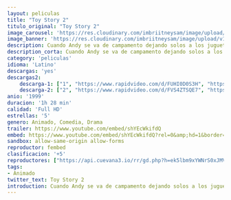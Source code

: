 ```yaml
---
layout: peliculas
title: "Toy Story 2"
titulo_original: "Toy Story 2"
image_carousel: 'https://res.cloudinary.com/imbriitneysam/image/upload/v1558931294/toy2-poster-min.jpg'
image_banner: 'https://res.cloudinary.com/imbriitneysam/image/upload/v1558931294/toy2-poster-min.jpg'
description: Cuando Andy se va de campamento dejando solos a los juguetes, Al McWhiggin, un compulsivo coleccionista de juguetes valiosos, secuestra a Woody. Buzz Lightyear y los demás juguetes tendrán que actuar con rapidez si quieren rescatarlo. Durante la operación de rescate no sólo tendrán que afrontar múltiples peligros, sino que también vivirán divertidas situaciones. 
description_corta: Cuando Andy se va de campamento dejando solos a los juguetes, Al McWhiggin, un compulsivo coleccionista de juguetes valiosos, secuestra a Woody. Buzz Lightyear y los demás juguetes tendrán que actuar con rapidez si quieren rescatarlo. Durante la operación de...
category: 'peliculas'
idioma: 'Latino'
descargas: 'yes'
descargas2:
    descarga-1: ["1", "https://www.rapidvideo.com/d/FUHI0D0S3H", "https://www.google.com/s2/favicons?domain=www.rapidvideo.com","RapidVideo","https://res.cloudinary.com/imbriitneysam/image/upload/v1541473684/mexico.png", "Latino", "Full HD"]
    descarga-2: ["2", "https://www.rapidvideo.com/d/FVS4ZTSQE7", "https://www.google.com/s2/favicons?domain=www.rapidvideo.com","RapidVideo","https://res.cloudinary.com/imbriitneysam/image/upload/v1541473684/mexico.png", "Latino", "Full HD"]
anio: '1999'
duracion: '1h 28 min'
calidad: 'Full HD'
estrellas: '5'
genero: Animado, Comedia, Drama
trailer: https://www.youtube.com/embed/shYEcWkifdQ
embed: https://www.youtube.com/embed/shYEcWkifdQ?rel=0&amp;hd=1&border=0&wmode=opaque&enablejsapi=1&modestbranding=1&controls=1&showinfo=1
sandbox: allow-same-origin allow-forms
reproductor: fembed
clasificacion: '+5'
reproductores: ["https://api.cuevana3.io/rr/gd.php?h=ek5lbm9xYWNrS0xJMVp5b21KREk0dFBLbjVkaHhkRGdrOG1jbnBpUnhhS1YyS2g4bXRHcTF0ckducW1LbXBHK3A1QmxaSGk2cHNxbnluMm1yTWpUNmJPU3FadVkyUT09"]
tags:
- Animado
twitter_text: Toy Story 2
introduction: Cuando Andy se va de campamento dejando solos a los juguetes, Al McWhiggin, un compulsivo coleccionista de juguetes valiosos, secuestra a Woody. Buzz Lightyear y los demás juguetes tendrán que actuar con rapidez si quieren rescatarlo. Durante la operación de...
---
```












